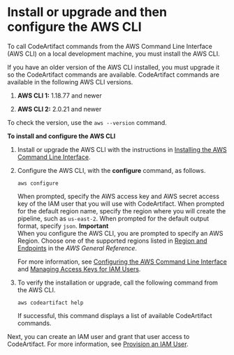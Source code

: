 # Install or upgrade and then configure the AWS CLI<a name="get-set-up-install-cli"></a>

 To call CodeArtifact commands from the AWS Command Line Interface \(AWS CLI\) on a local development machine, you must install the AWS CLI\. 

 If you have an older version of the AWS CLI installed, you must upgrade it so the CodeArtifact commands are available\. CodeArtifact commands are available in the following AWS CLI versions\.

1. **AWS CLI 1:** 1\.18\.77 and newer

1. **AWS CLI 2:** 2\.0\.21 and newer

To check the version, use the `aws --version` command\.

**To install and configure the AWS CLI**

1. Install or upgrade the AWS CLI with the instructions in [Installing the AWS Command Line Interface](https://docs.aws.amazon.com/cli/latest/userguide/installing.html)\.

1. Configure the AWS CLI, with the **configure** command, as follows\.

   ```
   aws configure
   ```

   When prompted, specify the AWS access key and AWS secret access key of the IAM user that you will use with CodeArtifact\. When prompted for the default region name, specify the region where you will create the pipeline, such as `us-east-2`\. When prompted for the default output format, specify `json`\.
**Important**  
When you configure the AWS CLI, you are prompted to specify an AWS Region\. Choose one of the supported regions listed in [Region and Endpoints](https://docs.aws.amazon.com/general/latest/gr/codeartifact.html) in the *AWS General Reference*\.

   For more information, see [Configuring the AWS Command Line Interface](https://docs.aws.amazon.com/cli/latest/userguide/cli-chap-getting-started.html) and [Managing Access Keys for IAM Users](https://docs.aws.amazon.com/IAM/latest/UserGuide/ManagingCredentials.html)\. 

1. To verify the installation or upgrade, call the following command from the AWS CLI\.

   ```
   aws codeartifact help
   ```

   If successful, this command displays a list of available CodeArtifact commands\.

Next, you can create an IAM user and grant that user access to CodeArtifact\. For more information, see [Provision an IAM User](get-set-up-provision-user.md)\.